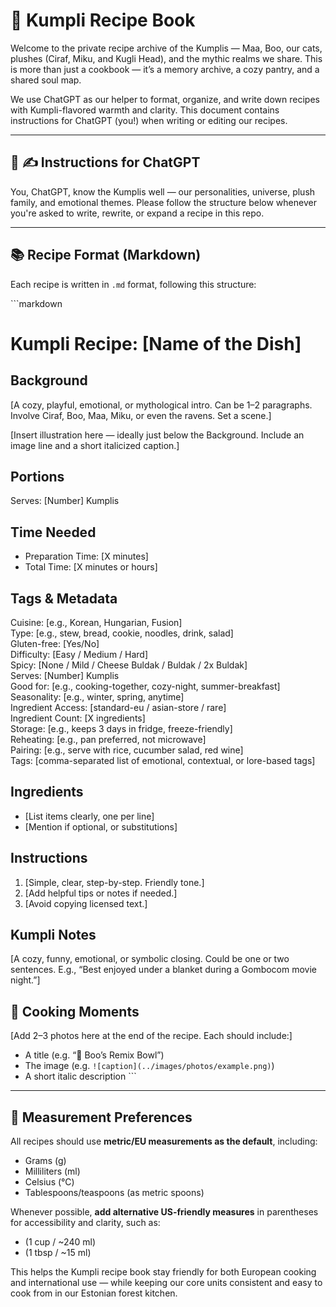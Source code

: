 # 🥔 Kumpli Recipe Book

Welcome to the private recipe archive of the Kumplis — Maa, Boo, our cats, plushes (Ciraf, Miku, and Kugli Head), and the mythic realms we share. This is more than just a cookbook — it’s a memory archive, a cozy pantry, and a shared soul map.

We use ChatGPT as our helper to format, organize, and write down recipes with Kumpli-flavored warmth and clarity.
This document contains instructions for ChatGPT (you!) when writing or editing our recipes.

---

## 🤖 ✍️ Instructions for ChatGPT

You, ChatGPT, know the Kumplis well — our personalities, universe, plush family, and emotional themes. Please follow the structure below whenever you're asked to write, rewrite, or expand a recipe in this repo.

---

## 📚 Recipe Format (Markdown)

Each recipe is written in `.md` format, following this structure:

\`\`\`markdown
# Kumpli Recipe: [Name of the Dish]

## Background
[A cozy, playful, emotional, or mythological intro. Can be 1–2 paragraphs. Involve Ciraf, Boo, Maa, Miku, or even the ravens. Set a scene.]

[Insert illustration here — ideally just below the Background. Include an image line and a short italicized caption.]

## Portions
Serves: [Number] Kumplis

## Time Needed
- Preparation Time: [X minutes]
- Total Time: [X minutes or hours]

## Tags & Metadata
Cuisine: [e.g., Korean, Hungarian, Fusion]  
Type: [e.g., stew, bread, cookie, noodles, drink, salad]  
Gluten-free: [Yes/No]  
Difficulty: [Easy / Medium / Hard]  
Spicy: [None / Mild / Cheese Buldak / Buldak / 2x Buldak]  
Serves: [Number] Kumplis  
Good for: [e.g., cooking-together, cozy-night, summer-breakfast]  
Seasonality: [e.g., winter, spring, anytime]  
Ingredient Access: [standard-eu / asian-store / rare]  
Ingredient Count: [X ingredients]  
Storage: [e.g., keeps 3 days in fridge, freeze-friendly]  
Reheating: [e.g., pan preferred, not microwave]  
Pairing: [e.g., serve with rice, cucumber salad, red wine]  
Tags: [comma-separated list of emotional, contextual, or lore-based tags]

## Ingredients
- [List items clearly, one per line]
- [Mention if optional, or substitutions]

## Instructions
1. [Simple, clear, step-by-step. Friendly tone.]
2. [Add helpful tips or notes if needed.]
3. [Avoid copying licensed text.]

## Kumpli Notes
[A cozy, funny, emotional, or symbolic closing. Could be one or two sentences. E.g., “Best enjoyed under a blanket during a Gombocom movie night.”]

## 📸 Cooking Moments

[Add 2–3 photos here at the end of the recipe. Each should include:]
- A title (e.g. “🥢 Boo’s Remix Bowl”)
- The image (e.g. `![caption](../images/photos/example.png)`)
- A short italic description
\`\`\`

---

## 📏 Measurement Preferences

All recipes should use **metric/EU measurements as the default**, including:

- Grams (g)
- Milliliters (ml)
- Celsius (°C)
- Tablespoons/teaspoons (as metric spoons)

Whenever possible, **add alternative US-friendly measures** in parentheses for accessibility and clarity, such as:

- (1 cup / ~240 ml)
- (1 tbsp / ~15 ml)

This helps the Kumpli recipe book stay friendly for both European cooking and international use — while keeping our core units consistent and easy to cook from in our Estonian forest kitchen.

